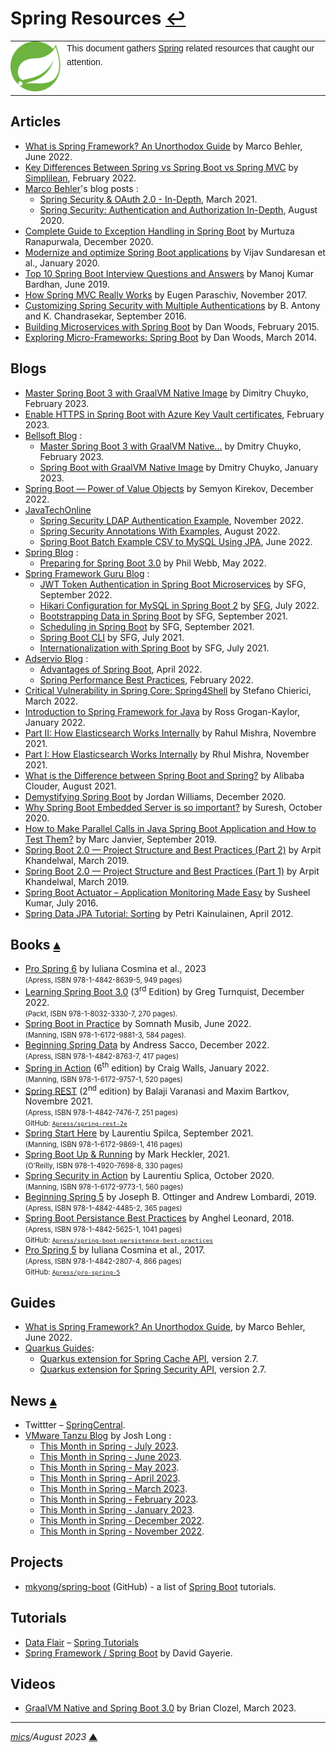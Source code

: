 # <span id="top">Spring Resources</span> <span style="size:30%;"><a href="README.md">↩</a></span>

<table style="font-family:Helvetica,Arial;line-height:1.6;">
  <tr>
  <td style="border:0;padding:0 10px 0 0;max-width:90px;">
    <a href="https://spring.io/" rel="external"><img style="border:0;width:90px;" src="docs/images/spring-icon.svg" alt="Spring project"/></a>
  </td>
  <td style="border:0;padding:0;vertical-align:text-top;">
    This document gathers <a href="https://spring.io/" rel="external">Spring</a> related resources that caught our attention.
  </td>
  </tr>
</table>

## <span id="articles">Articles</span>

- [What is Spring Framework? An Unorthodox Guide](https://www.marcobehler.com/guides/spring-framework) by Marco Behler, June 2022.
- [Key Differences Between Spring vs Spring Boot vs Spring MVC](https://www.simplilearn.com/tutorials/spring-boot-tutorial/spring-vs-spring-boot) by [Simplilean](https://www.simplilearn.com), February 2022.
- [Marco Behler](https://www.marcobehler.com/)'s blog posts : 
  - [Spring Security & OAuth 2.0 - In-Depth](https://www.marcobehler.com/guides/spring-security-oauth2), March 2021.
  - [Spring Security: Authentication and Authorization In-Depth](https://www.marcobehler.com/guides/spring-security), August 2020.
- [Complete Guide to Exception Handling in Spring Boot][article_ranapurwala] by Murtuza Ranapurwala, December 2020.
- [Modernize and optimize Spring Boot applications][article_sundaresan] by Vijav Sundaresan et al., January 2020.
- [Top 10 Spring Boot Interview Questions and Answers][article_bardhan] by Manoj Kumar Bardhan, June 2019.
- [How Spring MVC Really Works][article_paraschiv] by Eugen Paraschiv, November 2017.
- [Customizing Spring Security with Multiple Authentications][article_antony] by B. Antony and K. Chandrasekar, September 2016.
- [Building Microservices with Spring Boot][article_woods2015] by Dan Woods, February 2015.
- [Exploring Micro-Frameworks: Spring Boot][article_woods2014] by Dan Woods, March 2014.

## <span id="blogs">Blogs</span>

- [Master Spring Boot 3 with GraalVM Native Image](https://bell-sw.com/blog/master-spring-boot-3-with-graalvm-native-image/) by Dimitry Chuyko, February 2023.
- [Enable HTTPS in Spring Boot with Azure Key Vault certificates](https://learn.microsoft.com/en-us/azure/developer/java/spring-framework/configure-spring-boot-starter-java-app-with-azure-key-vault-certificates), February 2023.
- [Bellsoft Blog](https://bell-sw.com/blog/) :
  - [Master Spring Boot 3 with GraalVM Native...](https://bell-sw.com/blog/master-spring-boot-3-with-graalvm-native-image/) by Dmitry Chuyko, February 2023.
  - [Spring Boot with GraalVM Native Image](https://bell-sw.com/blog/spring-boot-with-graalvm-native-image-performance-compatibility-migration/) by Dmitry Chuyko, January 2023.
- [Spring Boot — Power of Value Objects](https://dev.to/kirekov/spring-boot-power-of-value-objects-1oah) by Semyon Kirekov, December 2022.
- [JavaTechOnline](https://javatechonline.com/?s=Spring)
  - [Spring Security LDAP Authentication Example](https://javatechonline.com/spring-security-ldap-authentication-example/), November 2022.
  - [Spring Security Annotations With Examples](https://javatechonline.com/spring-security-annotations/), August 2022.
  - [Spring Boot Batch Example CSV to MySQL Using JPA](https://javatechonline.com/spring-boot-batch-example-csv-to-mysql-using-jpa/), June 2022.
- [Spring Blog](https://spring.io/blog) :
  - [Preparing for Spring Boot 3.0](https://spring.io/blog/2022/05/24/preparing-for-spring-boot-3-0) by Phil Webb, May 2022.
- [Spring Framework Guru Blog](https://springframework.guru/blog/) :
  - [JWT Token Authentication in Spring Boot Microservices](https://springframework.guru/jwt-authentication-in-spring-microservices-jwt-token/) by SFG, September 2022. 
  - [Hikari Configuration for MySQL in Spring Boot 2](https://springframework.guru/hikari-configuration-for-mysql-in-spring-boot-2/) by [SFG](https://springframework.guru/author/sfg-contributor/), July 2022.
  - [Bootstrapping Data in Spring Boot](https://springframework.guru/bootstrapping-data-in-spring-boot/) by SFG, September 2021.
  - [Scheduling in Spring Boot](https://springframework.guru/bootstrapping-data-in-spring-boot/) by SFG, September 2021.
  - [Spring Boot CLI](https://springframework.guru/spring-boot-cli/) by SFG, July 2021.
  - [Internationalization with Spring Boot](https://springframework.guru/internationalization-with-spring-boot/) by SFG, July 2021.
- [Adservio Blog](https://www.adservio.fr) :
  - [Advantages of Spring Boot](https://www.adservio.fr/post/advantages-of-spring-boot), April 2022.
  - [Spring Performance Best Practices](https://www.adservio.fr/post/spring-performance-best-practices), February 2022.
- [Critical Vulnerability in Spring Core: Spring4Shell](https://sysdig.com/blog/cve-2022-22965-spring-core-spring4shell/) by Stefano Chierici, March 2022.
- [Introduction to Spring Framework for Java][blog_grogan] by Ross Grogan-Kaylor, January 2022.
- [Part II: How Elasticsearch Works Internally](https://buildatscale.tech/elasticsearch-internals/) by Rahul Mishra, Novembre 2021.
- [Part I: How Elasticsearch Works Internally](https://buildatscale.tech/how-elasticsearch-works-internally/) by Rhul Mishra, November 2021.
- [What is the Difference between Spring Boot and Spring?][blog_alibaba] by Alibaba Clouder, August 2021.
- [Demystifying Spring Boot][blog_williams] by Jordan Williams, December 2020.
- [Why Spring Boot Embedded Server is so important?][blog_suresh] by Suresh, October 2020.
- [How to Make Parallel Calls in Java Spring Boot Application and How to Test Them?][blog_janvier] by Marc Janvier, September 2019.
- [Spring Boot 2.0 — Project Structure and Best Practices (Part 2)][blog_khandelwal_2] by Arpit Khandelwal, March 2019.
- [Spring Boot 2.0 — Project Structure and Best Practices (Part 1)][blog_khandelwal_1] by Arpit Khandelwal, March 2019.
- [Spring Boot Actuator – Application Monitoring Made Easy][blog_kumar] by Susheel Kumar, July 2016.
- [Spring Data JPA Tutorial: Sorting](https://www.petrikainulainen.net/programming/spring-framework/spring-data-jpa-tutorial-part-six-sorting/) by Petri Kainulainen, April 2012.

## <span id="books">Books</span> [**&#x25B4;**](#top)

- [Pro Spring 6][book_cosmina_6] by Iuliana Cosmina et al., 2023<br/><span style="font-size:80%;">(Apress, ISBN 978-1-4842-8639-5, 949 pages)</span>
- [Learning Spring Boot 3.0][book_turnquist] (3<sup>rd</sup> Edition) by Greg Turnquist, December 2022.<br/><span style="font-size:80%;">(Packt, ISBN 978-1-8032-3330-7, 270 pages).</span>
- [Spring Boot in Practice][book_musib] by Somnath Musib, June 2022.<br/><span style="font-size:80%;">(Manning, ISBN 978-1-6172-9881-3, 584 pages).</span>
- [Beginning Spring Data][book_sacco] by Andress Sacco, December 2022.<br/><span style="font-size:80%;">(Apress, ISBN 978-1-4842-8763-7, 417 pages)</span>
- [Spring in Action][book_walls] (6<sup>th</sup> edition) by Craig Walls, January 2022.<br/><span style="font-size:80%;">(Manning, ISBN 978-1-6172-9757-1, 520 pages)</span>
- [Spring REST][book_varanasi] (2<sup>nd</sup> edition) by Balaji Varanasi and Maxim Bartkov, Novembre 2021.<br/><span style="font-size:80%;">(Apress, ISBN 978-1-4842-7476-7, 251 pages)<br/>GitHub: [`Apress/spring-rest-2e`][Apress/spring-rest-2e]</span>
- [Spring Start Here][book_spilca2] by Laurentiu Spilca, September 2021.<br/><span style="font-size:80%;">(Manning, ISBN 978-1-6172-9869-1, 416 pages)</span>
- [Spring Boot Up &amp; Running][book_heckler] by Mark Heckler, 2021.<br/><span style="font-size:80%;">(O'Reilly, ISBN 978-1-4920-7698-8, 330 pages)</span>
- [Spring Security in Action][book_spilca] by Laurentiu Splica, October 2020.<br/><span style="font-size:80%;">(Manning, ISBN 978-1-6172-9773-1, 560 pages)</span>
- [Beginning Spring 5][book_ottinger] by Joseph B. Ottinger and Andrew Lombardi, 2019.<br/><span style="font-size:80%;">(Apress, ISBN 978-1-4842-4485-2, 365 pages)</span>
- [Spring Boot Persistance Best Practices][book_leonard] by Anghel Leonard, 2018.<br/><span style="font-size:80%;">(Apress, ISBN 978-1-4842-5625-1, 1041 pages)<br/>GitHub: <a href="https://github.com/Apress/spring-boot-persistence-best-practices"><code>Apress/spring-boot-persistence-best-practices</code></a></span>
- [Pro Spring 5][book_cosmina_5] by Iuliana Cosmina et al., 2017.<br/><span style="font-size:80%;">(Apress, ISBN 978-1-4842-2807-4, 866 pages)<br/>GitHub: <a href="https://github.com/Apress/pro-spring-5"><code>Apress/pro-spring-5</code></a></span>

## <span id="guides">Guides</span>

- [What is Spring Framework? An Unorthodox Guide](https://www.marcobehler.com/guides/spring-framework), by Marco Behler, June 2022.
- [Quarkus Guides](https://quarkus.io/guides/):
  - [Quarkus extension for Spring Cache API][guide_quarkus_cache], version 2.7.
  - [Quarkus extension for Spring Security API][guide_quarkus_security], version 2.7.

## <span id="news">News</span> [**&#x25B4;**](#top)

- Twittter &ndash; [SpringCentral](https://twitter.com/springcentral).
- [VMware Tanzu Blog](https://tanzu.vmware.com/blog) by Josh Long :
  - [This Month in Spring - July 2023](https://tanzu.vmware.com/content/blog/this-month-in-spring-july-2023).
  - [This Month in Spring - June 2023](https://tanzu.vmware.com/content/blog/this-month-in-spring-june-2023).
  - [This Month in Spring - May 2023](https://tanzu.vmware.com/content/blog/this-month-in-spring-may-2023).
  - [This Month in Spring - April 2023](https://tanzu.vmware.com/content/blog/this-month-in-spring-april-2023).
  - [This Month in Spring - March 2023](https://tanzu.vmware.com/content/blog/this-month-in-spring-march-2023).
  - [This Month in Spring - February 2023](https://tanzu.vmware.com/content/blog/this-month-in-spring-february-2023).
  - [This Month in Spring - January 2023](https://tanzu.vmware.com/content/blog/this-month-in-spring-january-2023).
  - [This Month in Spring - December 2022](https://tanzu.vmware.com/content/blog/this-month-in-spring-december-2022).
  - [This Month in Spring - November 2022](https://tanzu.vmware.com/content/blog/this-month-in-spring-november-2022).

## <span id="projects">Projects</span>

- [mkyong/spring-boot][project_mkyong] (GitHub) - a list of [Spring Boot] tutorials.

## <span id="tutorials">Tutorials</span>

- [Data Flair](https://data-flair.training/) &ndash; [Spring Tutorials](https://data-flair.training/blogs/spring-tutorials-home/)
- [Spring Framework / Spring Boot](https://gayerie.dev/docs/spring/) by David Gayerie.

## <span id="videos">Videos</span>

- [GraalVM Native and Spring Boot 3.0](https://www.youtube.com/watch?v=5aZtF5stYeU) by Brian Clozel, March 2023.

***

*[mics](https://lampwww.epfl.ch/~michelou/)/August 2023* [**&#9650;**](#top)
<span id="bottom">&nbsp;</span>

<!-- link refs -->

[Apress/spring-rest-2e]: https://github.com/Apress/spring-rest-2e
[article_antony]: https://tech.ebayinc.com/engineering/customizing-spring-security-with-multiple-authentications/
[article_bardhan]: https://dzone.com/articles/top-10-spring-boot-interview-questions?utm_source=dzone&utm_medium=article&utm_campaign=spring-boot-content-cluster
[article_paraschiv]: https://dzone.com/articles/how-spring-mvc-really-works
[article_ranapurwala]: https://reflectoring.io/spring-boot-exception-handling/
[article_sundaresan]: https://developer.ibm.com/articles/modernize-and-optimize-spring-boot-applications/
[article_woods2015]: https://www.infoq.com/articles/boot-microservices/
[article_woods2014]: https://www.infoq.com/articles/microframeworks1-spring-boot/
[blog_alibaba]: https://www.alibabacloud.com/blog/what-is-the-difference-between-spring-boot-and-spring_598036
[blog_grogan]: https://blogs.perficient.com/2022/01/20/introduction-to-spring-framework/
[blog_janvier]: https://www.sipios.com/blog-tech/how-to-make-parallel-calls-in-java-springboot-application-and-how-to-test-them
[blog_khandelwal_1]: https://medium.com/the-resonant-web/spring-boot-2-0-starter-kit-part-1-23ddff0c7da2
[blog_khandelwal_2]: https://medium.com/the-resonant-web/spring-boot-2-0-project-structure-and-best-practices-part-2-7137bdcba7d3
[blog_kumar]: https://blogs.perficient.com/2016/07/16/spring-boot-actuator-application-monitoring-made-easy/
[blog_suresh]: https://suresh-stalin.medium.com/why-embedded-server-is-so-important-a4952491ac78
[blog_williams]: https://betterprogramming.pub/demystifying-spring-boot-245e71feffc0
[book_cosmina_5]: https://link.springer.com/book/10.1007/978-1-4842-2808-1
[book_cosmina_6]: https://link.springer.com/book/10.1007/978-1-4842-8640-1
[book_heckler]: https://www.oreilly.com/library/view/spring-boot-up/9781492076971/
[book_leonard]: https://link.springer.com/book/10.1007/978-1-4842-5626-8
[book_musib]: https://www.manning.com/books/spring-boot-in-practice
[book_ottinger]: https://link.springer.com/book/10.1007/978-1-4842-4486-9
[book_sacco]: https://link.springer.com/book/10.1007/978-1-4842-8764-4
[book_spilca]: https://www.manning.com/books/spring-security-in-action
[book_spilca2]: https://www.manning.com/books/spring-start-here
[book_turnquist]: https://www.packtpub.com/product/learning-spring-boot-30-third-edition/9781803233307
[book_varanasi]: https://link.springer.com/book/10.1007/978-1-4842-7477-4
[book_walls]: https://www.manning.com/books/spring-in-action-sixth-edition
[guide_quarkus_cache]: https://quarkus.io/guides/spring-cache
[guide_quarkus_security]: https://quarkus.io/guides/spring-security
[project_mkyong]: https://github.com/mkyong/spring-boot
[spring boot]: https://spring.io/projects/spring-boot

